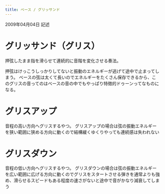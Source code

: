 ```yaml
---
title: ベース / グリッサンド
---
```


2009年04月04日 記述

グリッサンド（グリス）
================================================================================
押弦したまま指を滑らせて連続的に音階を変化させる奏法。

押弦はけっこうしっかりしてないと振動のエネルギーが逃げて途中で止まってしまう。
ベースの弦は太くて長いのでエネルギーをたくさん保存できるから、このグリスの音ってのはベースの音の中でもやっぱり特徴的ドゥーンってなものになる。

グリスアップ 
================================================================================
音程の高い方向へグリスするやつ。
グリスアップの場合は弦の振動エネルギーを狭い範囲に狭める方向に動くので結構緩くゆくりやっても連続感は失われない

グリスダウン
================================================================================
音程の低い方向へグリスするやつ。
グリスダウンの場合は弦の振動エネルギーを広い範囲に広げる方向に動くのでグリスをスタートさせる弾きを通常よりも強め、滑らせるスピードもある程度の速さがないと途中で音がかなり減衰してしまう

